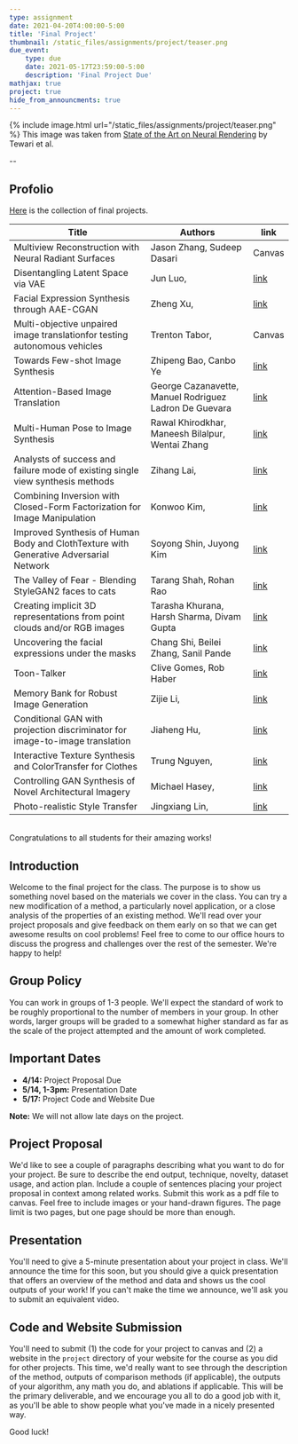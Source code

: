 ```yaml
---
type: assignment
date: 2021-04-20T4:00:00-5:00
title: 'Final Project'
thumbnail: /static_files/assignments/project/teaser.png
due_event:
    type: due
    date: 2021-05-17T23:59:00-5:00
    description: 'Final Project Due'
mathjax: true
project: true
hide_from_announcments: true
---
```



{% include image.html url="/static_files/assignments/project/teaser.png" %}
This image was taken from [State of the Art on Neural Rendering](https://arxiv.org/abs/2004.03805) by Tewari et al.

--
## Profolio

[Here](http://www.andrew.cmu.edu/course/16-726/projects/) is the collection of final projects.


Title | Authors | link
---|---| ---
Multiview Reconstruction with Neural Radiant Surfaces | Jason Zhang, Sudeep Dasari| Canvas
Disentangling Latent Space via VAE | Jun Luo, | [link](http://www.andrew.cmu.edu/course/16-726/projects/junluo2/final_project/)
Facial Expression Synthesis through AAE-CGAN | Zheng Xu, | [link](http://www.andrew.cmu.edu/course/16-726/projects/zhengx/project/)
Multi-objective unpaired image translationfor testing autonomous vehicles | Trenton Tabor, | Canvas
Towards Few-shot Image Synthesis | Zhipeng Bao, Canbo Ye| [link](http://www.andrew.cmu.edu/course/16-726/projects/zbao/project/)
Attention-Based Image Translation | George Cazanavette, Manuel Rodriguez Ladron De Guevara| [link](http://www.andrew.cmu.edu/course/16-726/projects/manuelr/project/)
Multi-Human Pose to Image Synthesis | Rawal Khirodkhar, Maneesh Bilalpur, Wentai Zhang| [link](http://www.andrew.cmu.edu/course/16-726/projects/mbilalpu/project/)
Analysts of success and failure mode of existing single view synthesis methods | Zihang Lai, | [link](http://www.andrew.cmu.edu/course/16-726/projects/zihangl/project/)
Combining Inversion with Closed-Form Factorization for Image Manipulation | Konwoo Kim, | [link](http://www.andrew.cmu.edu/course/16-726/projects/konwook/project/)
Improved Synthesis of Human Body and ClothTexture with Generative Adversarial Network | Soyong Shin, Juyong Kim| [link](http://www.andrew.cmu.edu/course/16-726/projects/juyongk/final/)
The Valley of Fear - Blending StyleGAN2 faces to cats | Tarang Shah, Rohan Rao| [link](http://www.andrew.cmu.edu/course/16-726/projects/tarangs/project/)
Creating implicit 3D representations from point clouds and/or RGB images | Tarasha Khurana, Harsh Sharma, Divam Gupta| [link](http://www.andrew.cmu.edu/course/16-726/projects/hsharma2/project/)
Uncovering the facial expressions under the masks | Chang Shi, Beilei Zhang, Sanil Pande| [link](http://www.andrew.cmu.edu/course/16-726/projects/changshi/project/)
Toon-Talker | Clive Gomes, Rob Haber| [link](http://www.andrew.cmu.edu/course/16-726/projects/cliveg/project/)
Memory Bank for Robust Image Generation | Zijie Li, | [link](http://www.andrew.cmu.edu/course/16-726/projects/zijieli/project/)
Conditional GAN with projection discriminator for image-to-image translation | Jiaheng Hu, | [link](http://www.andrew.cmu.edu/course/16-726/projects/jiahengh/project/)
Interactive Texture Synthesis and ColorTransfer for Clothes | Trung Nguyen, | [link](http://www.andrew.cmu.edu/course/16-726/projects/trungdcn/project/)
Controlling GAN Synthesis of Novel Architectural Imagery | Michael Hasey, | [link](http://www.michaelhasey.com/controlling_gans)
Photo-realistic Style Transfer | Jingxiang Lin, | [link](http://www.andrew.cmu.edu/course/16-726/projects/jingxia2/project/)

<br/>
Congratulations to all students for their amazing works! 
<br/>

## Introduction

Welcome to the final project for the class. The purpose is to show us something novel based on the materials we cover in the class. You can try a new modification of a method, a particularly novel application, or a close analysis of the properties of an existing method. We'll read over your project proposals and give feedback on them early on so that we can get awesome results on cool problems! Feel free to come to our office hours to discuss the progress and challenges over the rest of the semester. We're happy to help!

## Group Policy
You can work in groups of 1-3 people. We'll expect the standard of work to be roughly proportional to the number of members in your group. In other words, larger groups will be graded to a somewhat higher standard as far as the scale of the project attempted and the amount of work completed.

## Important Dates
* __4/14:__ Project Proposal Due 
* __5/14, 1-3pm:__ Presentation Date 
* __5/17:__ Project Code and Website Due 

__Note:__ We will not allow late days on the project.


## Project Proposal
We'd like to see a couple of paragraphs describing what you want to do for your project. Be sure to describe the end output, technique, novelty, dataset usage, and action plan. Include a couple of sentences placing your project proposal in context among related works. Submit this work as a pdf file to canvas. Feel free to include images or your hand-drawn figures. The page limit is two pages, but one page should be more than enough. 

## Presentation
You'll need to give a 5-minute presentation about your project in class. We'll announce the time for this soon, but you should give a quick presentation that offers an overview of the method and data and shows us the cool outputs of your work! If you can't make the time we announce, we'll ask you to submit an equivalent video.

## Code and Website Submission

You'll need to submit (1) the code for your project to canvas and (2) a website in the `project` directory of your website for the course as you did for other projects. This time, we'd really want to see through the description of the method, outputs of comparison methods (if applicable), the outputs of your algorithm, any math you do, and ablations if applicable. This will be the primary deliverable, and we encourage you all to do a good job with it, as you'll be able to show people what you've made in a nicely presented way.

Good luck!


